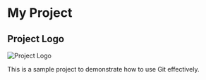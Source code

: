 # My Project

## Project Logo

![Project Logo](https://upload.wikimedia.org/wikipedia/commons/thumb/f/fe/Flag_of_Egypt.svg/1280px-Flag_of_Egypt.svg.png)

This is a sample project to demonstrate how to use Git effectively.
